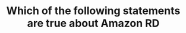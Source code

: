 ---
layout: all-exams
title: "Which of the following statements are true about Amazon RD"
blurb: "In most instances, Amazon says RDS is preferred over an Amazon EC2 instance configured with database software. Amazon RDS can be configured with both"
quid: 32
---